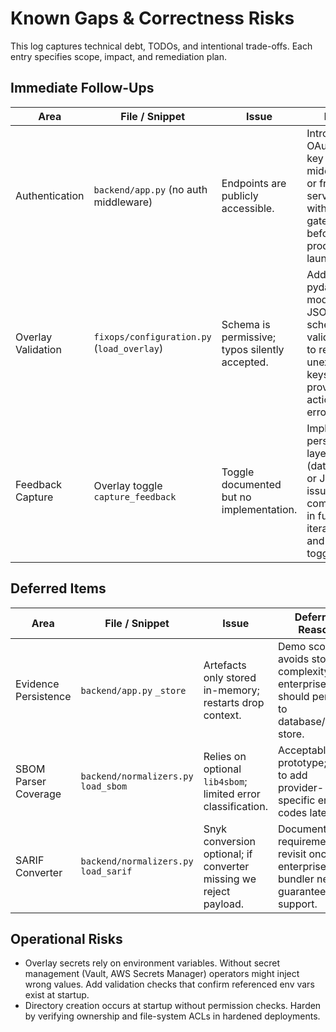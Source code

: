 # Known Gaps & Correctness Risks

This log captures technical debt, TODOs, and intentional trade-offs. Each entry specifies scope,
impact, and remediation plan.

## Immediate Follow-Ups

| Area | File / Snippet | Issue | Plan |
| ---- | -------------- | ----- | ---- |
| Authentication | `backend/app.py` (no auth middleware) | Endpoints are publicly accessible. | Introduce OAuth/API key middleware or front service with gateway before production launch. |
| Overlay Validation | `fixops/configuration.py` (`load_overlay`) | Schema is permissive; typos silently accepted. | Add pydantic model or JSON schema validation to reject unexpected keys and provide actionable errors. |
| Feedback Capture | Overlay toggle `capture_feedback` | Toggle documented but no implementation. | Implement persistence layer (database or Jira issue comments) in future iteration and honour toggle. |

## Deferred Items

| Area | File / Snippet | Issue | Deferred Reason |
| ---- | -------------- | ----- | --------------- |
| Evidence Persistence | `backend/app.py` `_store` | Artefacts only stored in-memory; restarts drop context. | Demo scope avoids storage complexity; enterprise build should persist to database/object store. |
| SBOM Parser Coverage | `backend/normalizers.py` `load_sbom` | Relies on optional `lib4sbom`; limited error classification. | Acceptable for prototype; plan to add provider-specific error codes later. |
| SARIF Converter | `backend/normalizers.py` `load_sarif` | Snyk conversion optional; if converter missing we reject payload. | Documented requirement; revisit once enterprise bundler needs guaranteed support. |

## Operational Risks

- Overlay secrets rely on environment variables. Without secret management (Vault, AWS Secrets Manager)
  operators might inject wrong values. Add validation checks that confirm referenced env vars exist at
  startup.
- Directory creation occurs at startup without permission checks. Harden by verifying ownership and
  file-system ACLs in hardened deployments.
